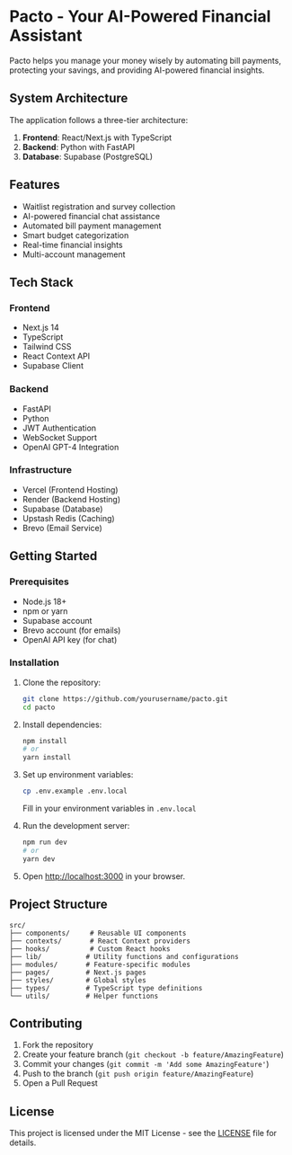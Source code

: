 # Pacto - Your AI-Powered Financial Assistant

Pacto helps you manage your money wisely by automating bill payments, protecting your savings, and providing AI-powered financial insights.

## System Architecture

The application follows a three-tier architecture:

1. **Frontend**: React/Next.js with TypeScript
2. **Backend**: Python with FastAPI
3. **Database**: Supabase (PostgreSQL)

## Features

- Waitlist registration and survey collection
- AI-powered financial chat assistance
- Automated bill payment management
- Smart budget categorization
- Real-time financial insights
- Multi-account management

## Tech Stack

### Frontend
- Next.js 14
- TypeScript
- Tailwind CSS
- React Context API
- Supabase Client

### Backend
- FastAPI
- Python
- JWT Authentication
- WebSocket Support
- OpenAI GPT-4 Integration

### Infrastructure
- Vercel (Frontend Hosting)
- Render (Backend Hosting)
- Supabase (Database)
- Upstash Redis (Caching)
- Brevo (Email Service)

## Getting Started

### Prerequisites
- Node.js 18+
- npm or yarn
- Supabase account
- Brevo account (for emails)
- OpenAI API key (for chat)

### Installation

1. Clone the repository:
   ```bash
   git clone https://github.com/yourusername/pacto.git
   cd pacto
   ```

2. Install dependencies:
   ```bash
   npm install
   # or
   yarn install
   ```

3. Set up environment variables:
   ```bash
   cp .env.example .env.local
   ```
   Fill in your environment variables in `.env.local`

4. Run the development server:
   ```bash
   npm run dev
   # or
   yarn dev
   ```

5. Open [http://localhost:3000](http://localhost:3000) in your browser.

## Project Structure

```
src/
├── components/     # Reusable UI components
├── contexts/       # React Context providers
├── hooks/          # Custom React hooks
├── lib/           # Utility functions and configurations
├── modules/       # Feature-specific modules
├── pages/         # Next.js pages
├── styles/        # Global styles
├── types/         # TypeScript type definitions
└── utils/         # Helper functions
```

## Contributing

1. Fork the repository
2. Create your feature branch (`git checkout -b feature/AmazingFeature`)
3. Commit your changes (`git commit -m 'Add some AmazingFeature'`)
4. Push to the branch (`git push origin feature/AmazingFeature`)
5. Open a Pull Request

## License

This project is licensed under the MIT License - see the [LICENSE](LICENSE) file for details.
